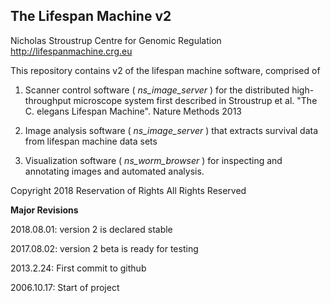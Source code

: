 ## The Lifespan Machine v2

Nicholas Stroustrup
Centre for Genomic Regulation
http://lifespanmachine.crg.eu

This repository contains v2 of the lifespan machine software, comprised of

1. Scanner control software ( *ns_image_server* ) for the distributed high-throughput microscope system first described in Stroustrup et al. "The C. elegans Lifespan Machine". Nature Methods 2013

2. Image analysis software ( *ns_image_server* ) that extracts survival data from lifespan machine data sets

3. Visualization software ( *ns_worm_browser* ) for inspecting and annotating images and automated analysis.

Copyright 2018
Reservation of Rights
All Rights Reserved

**Major Revisions**

2018.08.01: version 2 is declared stable

2017.08.02: version 2 beta is ready for testing

2013.2.24: First commit to github

2006.10.17: Start of project